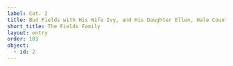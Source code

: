 ```yaml
---
label: Cat. 2
title: Bud Fields with His Wife Ivy, and His Daughter Ellen, Hale County, Alabama
short_title: The Fields Family
layout: entry
order: 103
object:
  - id: 2
---
```

